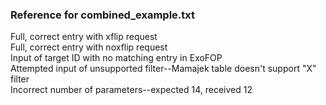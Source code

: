 ### Reference for combined_example.txt

Full, correct entry with xflip request \
Full, correct entry with noxflip request \
Input of target ID with no matching entry in ExoFOP \
Attempted input of unsupported filter--Mamajek table doesn't support "X" filter \
Incorrect number of parameters--expected 14, received 12